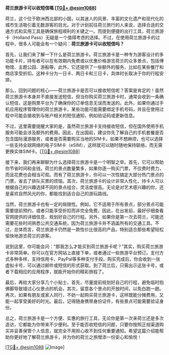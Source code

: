 **荷兰旅游卡可以收短信嗎 [[TG💪+ @esim1088](https://t.me/s/esim1088)]**

荷兰，这个位于欧洲西北部的小国，以其迷人的风景、丰富的文化遗产和现代化的城市生活吸引着无数游客的目光。对于计划前往荷兰旅行的人来说，选择合适的交通方式和实用工具是确保旅程顺利的关键之一。而提到便捷的出行工具，荷兰旅游卡（Holland Pass）无疑是一个值得考虑的选择。不过，在使用荷兰旅游卡的过程中，很多人可能会有一个疑问：**荷兰旅游卡可以收短信吗？**

首先，让我们来了解一下什么是荷兰旅游卡。荷兰旅游卡是一种专为游客设计的多功能卡片，持有者可以在有效期内免费或以优惠价格游览荷兰的众多景点，包括博物馆、主题公园、游船等。此外，它还提供了一些额外的服务，比如在某些餐厅和商店享受折扣。这种卡分为一日卡、两日卡和三日卡，具体时长取决于你的行程安排。

那么，回到问题的核心——荷兰旅游卡是否可以接收短信呢？答案是肯定的！虽然荷兰旅游卡本身并不直接发送短信，但当你购买荷兰旅游卡时，通常会收到一条确认短信，这是购票平台为了确保你的订单信息无误而发送的。此外，如果你通过手机应用程序管理你的荷兰旅游卡，某些功能可能需要绑定手机号码，并且在使用过程中可能会接收到与账户相关的短信通知，例如验证码或更新信息。

不过，这里需要提醒大家的是，虽然荷兰旅游卡支持接收短信，但在国外使用手机服务可能会涉及额外的费用。因此，在出国前，建议你先了解自己的手机套餐是否包含国际漫游服务，或者是否需要购买当地的SIM卡。如果不想麻烦，也可以选择一些支持全球网络的电子SIM卡（eSIM），这样就可以随时随地保持联络，而无需更换实体SIM卡。[[TG💪+ @esim1088](https://t.me/s/esim1088)]

接下来，我们再来聊聊为什么选择荷兰旅游卡是一个明智之举。首先，它可以帮助你节省时间和金钱。荷兰的景点数量繁多，如果你逐一购买门票，不仅费时费力，而且花费也会相当可观。而有了荷兰旅游卡，你可以一次性搞定大部分热门景点的门票，省去了排队买票的烦恼。其次，荷兰旅游卡的设计非常人性化，持卡人可以根据自己的兴趣选择不同的景点组合，灵活度很高。无论是对艺术感兴趣的你，还是喜欢自然风光的你，都能找到适合自己的游玩路线。

当然，荷兰旅游卡也有一定的局限性。例如，它不适用于所有景点，部分景点可能需要提前预约，或者只能享受折扣而非完全免费。因此，在出发前，最好仔细查看官网提供的详细信息，规划好自己的行程。另外，如果你是第一次去荷兰，可能还需要花些时间熟悉公共交通系统，因为荷兰旅游卡并不涵盖所有的交通工具。不过，总体而言，荷兰旅游卡仍然是一款性价比很高的产品，特别适合那些希望轻松愉快地游览荷兰的游客。

说到这里，你可能会问：“那我怎么才能买到荷兰旅游卡呢？”其实，购买荷兰旅游卡非常简单。你可以在官方网站上直接下单，或者通过一些旅游平台预订。支付方式多种多样，支持信用卡、PayPal等多种支付手段。购买完成后，你会收到一张虚拟卡号，可以通过邮件或短信的形式获取。到了荷兰后，只需出示这张卡号，或者下载相应的应用程序，就能开始你的精彩旅程了。

最后，再给大家分享几个小贴士。首先，尽量提前规划好自己的行程，避免临时抱佛脚导致错过心仪景点的机会。其次，留意各个景点的开放时间，以免白跑一趟。再次，如果有朋友或家人同行，不妨一起购买荷兰旅游卡，这样既能分摊费用，又能一起享受美好的时光。最后，记得随身携带身份证件，有些景点可能需要验证身份。

总之，荷兰旅游卡是一个方便、实惠的旅行工具，无论你是第一次来荷兰还是多次造访，它都能为你带来不少便利。至于能否收短信的问题，只要你按照正规渠道购买并妥善保管个人信息，就完全不用担心收不到任何重要通知。希望这篇介绍能帮助你更好地了解荷兰旅游卡，并为你的荷兰之旅增添一份安心和愉悦！

[[TG💪+ @esim1088](https://t.me/s/esim1088) ![Image](https://i.postimg.cc/4NQfJmqS/Snipaste-2025-05-13-00-14-12.png)]
